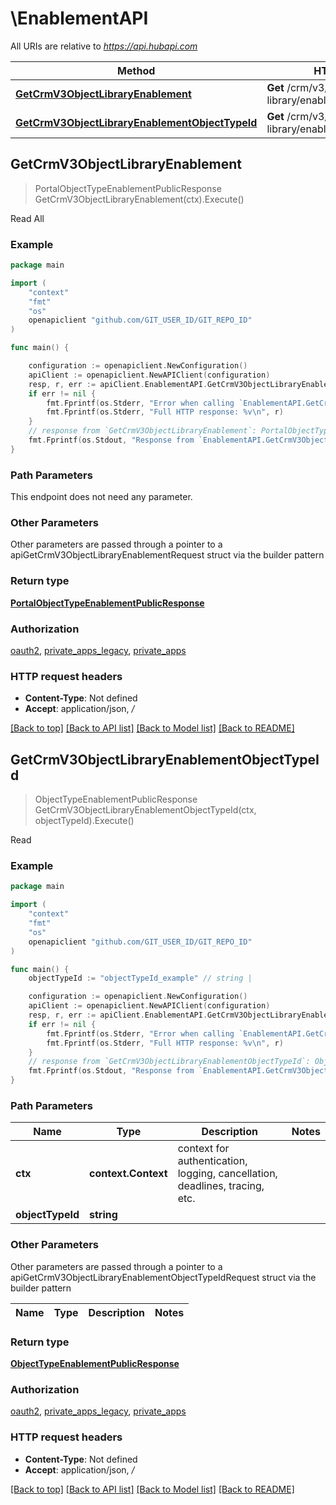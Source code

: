 # \EnablementAPI

All URIs are relative to *https://api.hubapi.com*

Method | HTTP request | Description
------------- | ------------- | -------------
[**GetCrmV3ObjectLibraryEnablement**](EnablementAPI.md#GetCrmV3ObjectLibraryEnablement) | **Get** /crm/v3/object-library/enablement | Read All
[**GetCrmV3ObjectLibraryEnablementObjectTypeId**](EnablementAPI.md#GetCrmV3ObjectLibraryEnablementObjectTypeId) | **Get** /crm/v3/object-library/enablement/{objectTypeId} | Read



## GetCrmV3ObjectLibraryEnablement

> PortalObjectTypeEnablementPublicResponse GetCrmV3ObjectLibraryEnablement(ctx).Execute()

Read All



### Example

```go
package main

import (
	"context"
	"fmt"
	"os"
	openapiclient "github.com/GIT_USER_ID/GIT_REPO_ID"
)

func main() {

	configuration := openapiclient.NewConfiguration()
	apiClient := openapiclient.NewAPIClient(configuration)
	resp, r, err := apiClient.EnablementAPI.GetCrmV3ObjectLibraryEnablement(context.Background()).Execute()
	if err != nil {
		fmt.Fprintf(os.Stderr, "Error when calling `EnablementAPI.GetCrmV3ObjectLibraryEnablement``: %v\n", err)
		fmt.Fprintf(os.Stderr, "Full HTTP response: %v\n", r)
	}
	// response from `GetCrmV3ObjectLibraryEnablement`: PortalObjectTypeEnablementPublicResponse
	fmt.Fprintf(os.Stdout, "Response from `EnablementAPI.GetCrmV3ObjectLibraryEnablement`: %v\n", resp)
}
```

### Path Parameters

This endpoint does not need any parameter.

### Other Parameters

Other parameters are passed through a pointer to a apiGetCrmV3ObjectLibraryEnablementRequest struct via the builder pattern


### Return type

[**PortalObjectTypeEnablementPublicResponse**](PortalObjectTypeEnablementPublicResponse.md)

### Authorization

[oauth2](../README.md#oauth2), [private_apps_legacy](../README.md#private_apps_legacy), [private_apps](../README.md#private_apps)

### HTTP request headers

- **Content-Type**: Not defined
- **Accept**: application/json, */*

[[Back to top]](#) [[Back to API list]](../README.md#documentation-for-api-endpoints)
[[Back to Model list]](../README.md#documentation-for-models)
[[Back to README]](../README.md)


## GetCrmV3ObjectLibraryEnablementObjectTypeId

> ObjectTypeEnablementPublicResponse GetCrmV3ObjectLibraryEnablementObjectTypeId(ctx, objectTypeId).Execute()

Read



### Example

```go
package main

import (
	"context"
	"fmt"
	"os"
	openapiclient "github.com/GIT_USER_ID/GIT_REPO_ID"
)

func main() {
	objectTypeId := "objectTypeId_example" // string | 

	configuration := openapiclient.NewConfiguration()
	apiClient := openapiclient.NewAPIClient(configuration)
	resp, r, err := apiClient.EnablementAPI.GetCrmV3ObjectLibraryEnablementObjectTypeId(context.Background(), objectTypeId).Execute()
	if err != nil {
		fmt.Fprintf(os.Stderr, "Error when calling `EnablementAPI.GetCrmV3ObjectLibraryEnablementObjectTypeId``: %v\n", err)
		fmt.Fprintf(os.Stderr, "Full HTTP response: %v\n", r)
	}
	// response from `GetCrmV3ObjectLibraryEnablementObjectTypeId`: ObjectTypeEnablementPublicResponse
	fmt.Fprintf(os.Stdout, "Response from `EnablementAPI.GetCrmV3ObjectLibraryEnablementObjectTypeId`: %v\n", resp)
}
```

### Path Parameters


Name | Type | Description  | Notes
------------- | ------------- | ------------- | -------------
**ctx** | **context.Context** | context for authentication, logging, cancellation, deadlines, tracing, etc.
**objectTypeId** | **string** |  | 

### Other Parameters

Other parameters are passed through a pointer to a apiGetCrmV3ObjectLibraryEnablementObjectTypeIdRequest struct via the builder pattern


Name | Type | Description  | Notes
------------- | ------------- | ------------- | -------------


### Return type

[**ObjectTypeEnablementPublicResponse**](ObjectTypeEnablementPublicResponse.md)

### Authorization

[oauth2](../README.md#oauth2), [private_apps_legacy](../README.md#private_apps_legacy), [private_apps](../README.md#private_apps)

### HTTP request headers

- **Content-Type**: Not defined
- **Accept**: application/json, */*

[[Back to top]](#) [[Back to API list]](../README.md#documentation-for-api-endpoints)
[[Back to Model list]](../README.md#documentation-for-models)
[[Back to README]](../README.md)


